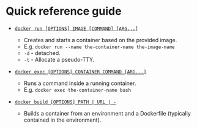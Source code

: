 # Quick reference guide

* [`docker run [OPTIONS] IMAGE [COMMAND] [ARG...]`](https://docs.docker.com/engine/reference/commandline/run/)
  * Creates and starts a container based on the provided image.
  * E.g. `docker run --name the-container-name the-image-name`
  * `-d` - detached.
  * `-t` - Allocate a pseudo-TTY.

* [`docker exec [OPTIONS] CONTAINER COMMAND [ARG...]`](https://docs.docker.com/engine/reference/commandline/exec)
  * Runs a command inside a running container.
  * E.g. `docker exec the-container-name bash`

* [`docker build [OPTIONS] PATH | URL | -`](https://docs.docker.com/engine/reference/commandline/build/)
  * Builds a container from an environment and a Dockerfile (typically contained in the environment).